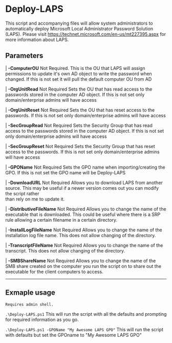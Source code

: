 Deploy-LAPS
=================

This script and accompanying files will allow system administrators to automatically deploy Microsoft Local Administrator Password Solution (LAPS). Please visit https://technet.microsoft.com/en-us/mt227395.aspx for more information about LAPS.



 Parameters
 -------------- 
 |	**-ComputerOU**
  	Not Required.
  	This is the OU that LAPS will assign permissions to update it's own AD object to write the password when changed.
  	If this is not set it will pull the default computer OU from AD
  
 |	**-OrgUnitRead**
  	Not Required
  	Sets the OU that has read access to the passwords stored in the computer AD object.
  	If this is not set only domain/enterprise admins will have access
  
 |	**-OrgUnitReset**
  	Not Required
  	Sets the OU that has reset access to the passwords.
  	If this is not set only domain/enterprise admins will have access
  
 | 	**-SecGroupRead**
  	Not Required
  	Sets the Security Group that has read access to the passwords stored in the computer AD object.
  	If this is not set only domain/enterprise admins will have access
  
 | 	**-SecGroupReset**
  	Not Required
  	Sets the Security Group that has reset access to the passwords.
  	If this is not set only domain/enterprise admins will have access
  
 | 	**-GPOName**
  	Not Required
  	Sets the GPO name when importing/creating the GPO.
  	If this is not set the GPO name will be Deploy-LAPS
   
 | **-DownloadURL**
   Not Required
   Allows you to download LAPS from another source. This may be useful if a newer version comes out you can modify the script rather    
   than rely on me to update it.
   
 | **-DistributiveFileName**
   Not Required
   Allows you to change the name of the executable that is downloaded. This could be useful where there is a SRP rule allowing a certain 
   filename in a certain directory.
   
 | **-InstallLogFileName**
   Not Required
   Allows you to change the name of the installation log file name. This does not allow changing of the directory.
   
 | **-TranscriptFileName**
   Not Required
   Allows you to change the name of the transcript. This does not allow changing of the directory.

 | **-SMBShareName**
   Not Required
   Allows you to change the name of the SMB share created on the computer you run the script on to share out the executable for the 
   client computers to access.


-------------------

Exmaple usage
-------------- 
    Requires admin shell.
  `.\Deploy-LAPS.ps1`
        This will run the script with all the defaults and prompting for required information as you go.
    
  `.\Deploy-LAPS.ps1 -GPOName "My Awesome LAPS GPO"`
  	    This will run the script with defaults but set the GPOname to "My Awesome LAPS GPO"
   
 
